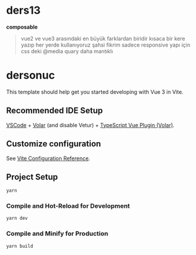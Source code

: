 # ders13

**composable**
> vue2 ve vue3 arasındaki en büyük farklardan biridir
> kısaca bir kere yazıp her yerde kullanıyoruz
> şahsi fikrim sadece responsive yapı için css deki @media quary daha mantıklı

# dersonuc

This template should help get you started developing with Vue 3 in Vite.

## Recommended IDE Setup

[VSCode](https://code.visualstudio.com/) + [Volar](https://marketplace.visualstudio.com/items?itemName=Vue.volar) (and
disable
Vetur) + [TypeScript Vue Plugin (Volar)](https://marketplace.visualstudio.com/items?itemName=Vue.vscode-typescript-vue-plugin).

## Customize configuration

See [Vite Configuration Reference](https://vitejs.dev/config/).

## Project Setup

```sh
yarn
```

### Compile and Hot-Reload for Development

```sh
yarn dev
```

### Compile and Minify for Production

```sh
yarn build
```
